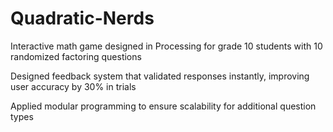 # Quadratic-Nerds
Interactive math game designed in Processing for grade 10 students with 10 randomized factoring questions

Designed feedback system that validated responses instantly, improving user accuracy by 30% in trials

Applied modular programming to ensure scalability for additional question types
